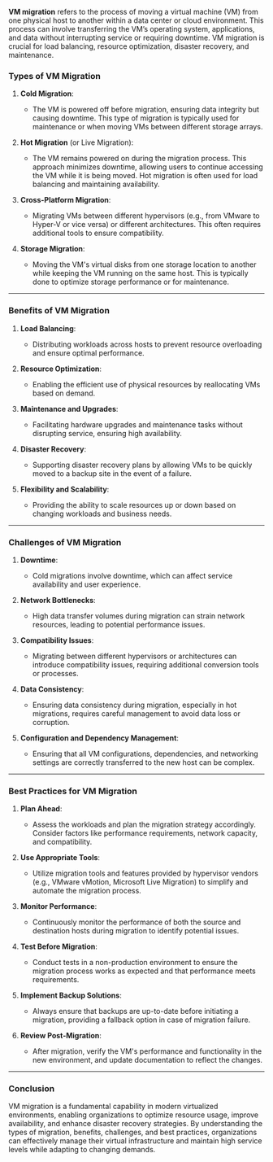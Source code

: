 **VM migration** refers to the process of moving a virtual machine (VM) from one physical host to another within a data center or cloud environment. This process can involve transferring the VM’s operating system, applications, and data without interrupting service or requiring downtime. VM migration is crucial for load balancing, resource optimization, disaster recovery, and maintenance.

### Types of VM Migration

1. **Cold Migration**:
   - The VM is powered off before migration, ensuring data integrity but causing downtime. This type of migration is typically used for maintenance or when moving VMs between different storage arrays.

2. **Hot Migration** (or Live Migration):
   - The VM remains powered on during the migration process. This approach minimizes downtime, allowing users to continue accessing the VM while it is being moved. Hot migration is often used for load balancing and maintaining availability.

3. **Cross-Platform Migration**:
   - Migrating VMs between different hypervisors (e.g., from VMware to Hyper-V or vice versa) or different architectures. This often requires additional tools to ensure compatibility.

4. **Storage Migration**:
   - Moving the VM's virtual disks from one storage location to another while keeping the VM running on the same host. This is typically done to optimize storage performance or for maintenance.

---

### Benefits of VM Migration

1. **Load Balancing**:
   - Distributing workloads across hosts to prevent resource overloading and ensure optimal performance.

2. **Resource Optimization**:
   - Enabling the efficient use of physical resources by reallocating VMs based on demand.

3. **Maintenance and Upgrades**:
   - Facilitating hardware upgrades and maintenance tasks without disrupting service, ensuring high availability.

4. **Disaster Recovery**:
   - Supporting disaster recovery plans by allowing VMs to be quickly moved to a backup site in the event of a failure.

5. **Flexibility and Scalability**:
   - Providing the ability to scale resources up or down based on changing workloads and business needs.

---

### Challenges of VM Migration

1. **Downtime**:
   - Cold migrations involve downtime, which can affect service availability and user experience.

2. **Network Bottlenecks**:
   - High data transfer volumes during migration can strain network resources, leading to potential performance issues.

3. **Compatibility Issues**:
   - Migrating between different hypervisors or architectures can introduce compatibility issues, requiring additional conversion tools or processes.

4. **Data Consistency**:
   - Ensuring data consistency during migration, especially in hot migrations, requires careful management to avoid data loss or corruption.

5. **Configuration and Dependency Management**:
   - Ensuring that all VM configurations, dependencies, and networking settings are correctly transferred to the new host can be complex.

---

### Best Practices for VM Migration

1. **Plan Ahead**:
   - Assess the workloads and plan the migration strategy accordingly. Consider factors like performance requirements, network capacity, and compatibility.

2. **Use Appropriate Tools**:
   - Utilize migration tools and features provided by hypervisor vendors (e.g., VMware vMotion, Microsoft Live Migration) to simplify and automate the migration process.

3. **Monitor Performance**:
   - Continuously monitor the performance of both the source and destination hosts during migration to identify potential issues.

4. **Test Before Migration**:
   - Conduct tests in a non-production environment to ensure the migration process works as expected and that performance meets requirements.

5. **Implement Backup Solutions**:
   - Always ensure that backups are up-to-date before initiating a migration, providing a fallback option in case of migration failure.

6. **Review Post-Migration**:
   - After migration, verify the VM's performance and functionality in the new environment, and update documentation to reflect the changes.

---

### Conclusion

VM migration is a fundamental capability in modern virtualized environments, enabling organizations to optimize resource usage, improve availability, and enhance disaster recovery strategies. By understanding the types of migration, benefits, challenges, and best practices, organizations can effectively manage their virtual infrastructure and maintain high service levels while adapting to changing demands.
